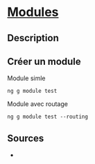 # [Modules](readme.md)

## Description

## Créer un module

Module simle

```console
ng g module test 
```

Module avec routage

```console
ng g module test --routing
```

## Sources

* []()